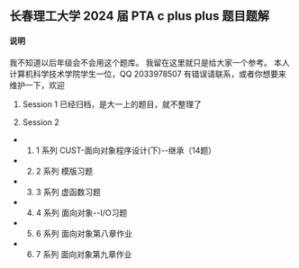 ## 长春理工大学 2024 届 PTA c plus plus 题目题解

#### 说明
我不知道以后年级会不会用这个题库。
我留在这里就只是给大家一个参考。
本人计算机科学技术学院学生一位，QQ 2033978507 有错误请联系，或者你想要来维护一下，欢迎

1. Session 1 已经归档，是大一上的题目，就不整理了

2. Session 2
 - 1. 1 系列 CUST-面向对象程序设计(下)--继承（14题）
 - 2. 2 系列 模版习题
 - 3. 3 系列 虚函数习题
 - 4. 4 系列 面向对象--I/O习题
 - 5. 6 系列 面向对象第八章作业
 - 6. 7 系列 面向对象第九章作业